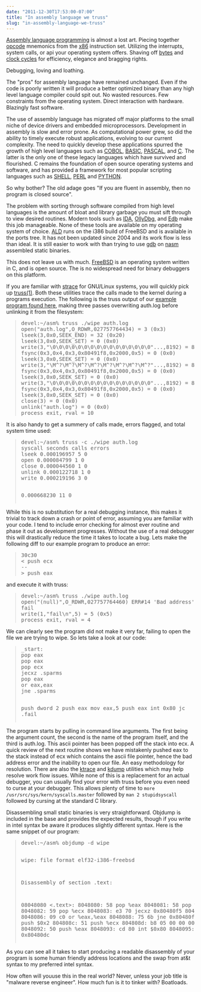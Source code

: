 ```yaml
---
date: "2011-12-30T17:53:00-07:00"
title: "In assembly language we truss"
slug: "in-assembly-language-we-truss"
---
```


[Assembly language programming](http://en.wikipedia.org/wiki/Assembly_language) is almost a lost art. Piecing together [opcode](http://en.wikipedia.org/wiki/Opcode) mnemonics from the [x86](http://en.wikipedia.org/wiki/X86_instruction_listings) instruction set. Utilizing the interrupts, system calls, or api your operating system offers. Shaving off [bytes](http://en.wikipedia.org/wiki/Byte) and [clock cycles](http://en.wikipedia.org/wiki/Cycles_per_instruction) for efficiency, elegance and bragging rights.

Debugging, loving and loathing.

The "pros" for assembly language have remained unchanged. Even if the code is poorly written it will produce a better optimized binary than any high level language compiler could spit out. No wasted resources. Few constraints from the operating system. Direct interaction with hardware. Blazingly fast software.

The use of assembly language has migrated off major platforms to the small niche of device drivers and embedded microprocessors. Development in assembly is slow and error prone. As computational power grew, so did the ability to timely execute robust applications, evolving to our current complexity. The need to quickly develop these applications spurred the growth of high level languages such as [COBOL](http://en.wikipedia.org/wiki/COBOL), [BASIC](http://en.wikipedia.org/wiki/BASIC), [PASCAL](http://en.wikipedia.org/wiki/Pascal_(programming_language)), and [C](http://en.wikipedia.org/wiki/C_(programming_language)). The latter is the only one of these legacy languages which have survived and flourished. C remains the foundation of open source operating systems and software, and has provided a framework for most popular scripting languages such as [SHELL](http://en.wikipedia.org/wiki/Shell_script), [PERL](http://en.wikipedia.org/wiki/Perl) and [PYTHON](http://en.wikipedia.org/wiki/Python_(programming_language)).

So why bother? The old adage goes "If you are fluent in assembly, then no program is closed source".

The problem with sorting through software compiled from high level languages is the amount of bloat and library garbage you must sift through to view desired routines. Modern tools such as [IDA](http://www.hex-rays.com/products/ida/index.shtml), [OllyDbg](http://www.ollydbg.de), and [Edb](http://codef00.com/projects#debugger) make this job manageable. None of these tools are available on my operating system of choice. [ALD](http://ald.sourceforge.net/) runs on the i386 build of FreeBSD and is available in the ports tree. It has not been updated since 2004 and its work flow is less than ideal. It is still easier to work with than trying to use [gdb](http://www.gnu.org/software/gdb/) on [nasm](http://www.nasm.us/) assembled static binaries.

This does not leave us with much. [FreeBSD](http://www.freebsd.org/) is an operating system written in C, and is open source. The is no widespread need for binary debuggers on this platform.

If you are familiar with [strace](http://en.wikipedia.org/wiki/Strace) for GNU/Linux systems, you will quickly pick up [truss(1)](http://www.freebsd.org/cgi/man.cgi?query=truss&amp;apropos=0&amp;sektion=0&amp;manpath=FreeBSD+8.2-RELEASE&amp;arch=default&amp;format=html). Both these utilities trace the calls made to the kernel during a programs execution. The following is the truss output of our [example program found here](https://github.com/eholzbach/assembly/blob/master/wipe.asm), making three passes overwriting auth.log before unlinking it from the filesystem:
<blockquote><pre>devel:~/asm% truss ./wipe auth.log
open("auth.log",O_RDWR,027757764434) = 3 (0x3)
lseek(3,0x0,SEEK_END) = 32 (0x20)
lseek(3,0x0,SEEK_SET) = 0 (0x0)
write(3,"\0\0\0\0\0\0\0\0\0\0\0\0\0\0\0\0"...,8192) = 8192 (0x2000)
fsync(0x3,0x4,0x3,0x80491f8,0x2000,0x5) = 0 (0x0)
lseek(3,0x0,SEEK_SET) = 0 (0x0)
write(3,"\M^?\M^?\M^?\M^?\M^?\M^?\M^?\M^?"...,8192) = 8192 (0x2000)
fsync(0x3,0x4,0x3,0x80491f8,0x2000,0x5) = 0 (0x0)
lseek(3,0x0,SEEK_SET) = 0 (0x0)
write(3,"\0\0\0\0\0\0\0\0\0\0\0\0\0\0\0\0"...,8192) = 8192 (0x2000)
fsync(0x3,0x4,0x3,0x80491f8,0x2000,0x5) = 0 (0x0)
lseek(3,0x0,SEEK_SET) = 0 (0x0)
close(3) = 0 (0x0)
unlink("auth.log") = 0 (0x0)
process exit, rval = 10</pre></blockquote>
It is also handy to get a summery of calls made, errors flagged, and total system time used:
<blockquote><pre>devel:~/asm% truss -c ./wipe auth.log
syscall seconds calls errors
lseek 0.000196957 5 0
open 0.000084799 1 0
close 0.000044560 1 0
unlink 0.000122718 1 0
write 0.000219196 3 0


0.000668230 11 0</pre></blockquote>
While this is no substitution for a real debugging instance, this makes it trivial to track down a crash or point of error, assuming you are familiar with your code. I tend to include error checking for almost ever routine and phase it out as development progresses. Without the use of a real debugger this will drastically reduce the time it takes to locate a bug. Lets make the following diff to our example program to produce an error:
<blockquote><pre>30c30
&lt; push ecx
--
&gt; push eax</pre></blockquote>
and execute it with truss:
<blockquote><pre>devel:~/asm% truss ./wipe auth.log
open("(null)",O_RDWR,027757764460) ERR#14 'Bad address'
fail
write(1,"fail\n",5) = 5 (0x5)
process exit, rval = 4</pre></blockquote>
We can clearly see the program did not make it very far, failing to open the file we are trying to wipe. So lets take a look at our code:
<blockquote><pre>_start:
pop eax
pop eax
pop ecx
jecxz .sparms
pop eax
or eax,eax
jne .sparms

push dword 2
push eax
mov eax,5
push eax
int 0x80
jc .fail</pre></blockquote>
The program starts by pulling in command line arguments. The first being the argument count, the second is the name of the program itself, and the third is auth.log. This ascii pointer has been popped off the stack into ecx. A quick review of the next routine shows we have mistakenly pushed eax to the stack instead of ecx which contains the ascii file pointer, hence the bad address error and the inability to open our file. An easy methodology for resolution. There are also the [ktrace](http://www.freebsd.org/cgi/man.cgi?query=ktrace&amp;sektion=1) and [kdump](http://www.freebsd.org/cgi/man.cgi?query=kdump&amp;sektion=1) utilities which may help resolve work flow issues. While none of this is a replacement for an actual debugger, you can usually find your error with truss before you even need to curse at your debugger. This allows plenty of time to `more /usr/src/sys/kern/syscalls.master` followed by `man 2 stupidsyscall` followed by cursing at the standard C library.

Disassembling small static binaries is very straightforward. Objdump is included in the base and provides the expected results, though if you write in intel syntax be aware it produces slightly different syntax. Here is the same snippet of our program:
<blockquote><pre>devel:~/asm% objdump -d wipe

wipe: file format elf32-i386-freebsd

Disassembly of section .text:

08048080 &lt;.text&gt;:
8048080: 58 pop %eax
8048081: 58 pop %eax
8048082: 59 pop %ecx
8048083: e3 70 jecxz 0x80480f5
8048085: 58 pop %eax
8048086: 09 c0 or %eax,%eax
8048088: 75 6b jne 0x80480f5
804808a: 6a 02 push $0x2
804808c: 51 push %ecx
804808d: b8 05 00 00 00 mov $0x5,%eax
8048092: 50 push %eax
8048093: cd 80 int $0x80
8048095: 72 45 jb 0x80480dc</pre></blockquote>
As you can see all it takes to start producing a readable disassembly of your program is some human friendly address locations and the swap from at&amp;t syntax to my preferred intel syntax.

How often will youuse this in the real world? Never, unless your job title is "malware reverse engineer". How much fun is it to tinker with? Boatloads.
